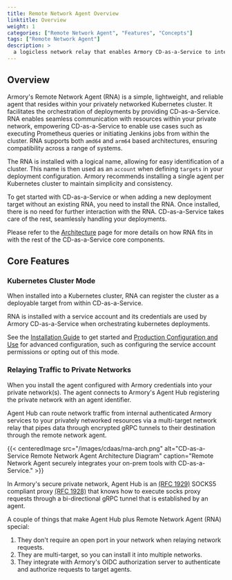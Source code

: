 ```yaml
---
title: Remote Network Agent Overview
linktitle: Overview
weight: 1
categories: ["Remote Network Agent", "Features", "Concepts"]
tags: ["Remote Network Agent"]
description: >
  a logicless network relay that enables Armory CD-as-a-Service to integrate with privately networked resources such as Jenkins, Prometheus, Kubernetes clusters, etc.
---
```


## Overview

Armory's Remote Network Agent (RNA) is a simple, lightweight, and reliable agent that resides within your privately networked Kubernetes cluster. It facilitates the orchestration of deployments by providing CD-as-a-Service. RNA enables seamless communication with resources within your private network, empowering CD-as-a-Service to enable use cases such as executing Prometheus queries or initiating Jenkins jobs from within the cluster. RNA supports both `amd64` and `arm64` based architectures, ensuring compatibility across a range of systems.

The RNA is installed with a logical name, allowing for easy identification of a cluster. This name is then used as an `account` when defining `targets` in your deployment configuration. Armory recommends installing a single agent per Kubernetes cluster to maintain simplicity and consistency.

To get started with CD-as-a-Service or when adding a new deployment target without an existing RNA, you need to install the RNA. Once installed, there is no need for further interaction with the RNA. CD-as-a-Service takes care of the rest, seamlessly handling your deployments.

Please refer to the [Architecture](/architecture) page for more details on how RNA fits in with the rest of the CD-as-a-Service core components.

## Core Features

### Kubernetes Cluster Mode

When installed into a Kubernetes cluster, RNA can register the cluster as a deployable target from within CD-as-a-Service.

RNA is installed with a service account and its credentials are used by Armory CD-as-a-Service when orchestrating kubernetes deployments.

See the [Installation Guide](/remote-network-agent/install) to get started and [Production Configuration and Use](/remote-network-agent/production-configuration-and-use) for advanced configuration, such as configuring the service account permissions or opting out of this mode.

### Relaying Traffic to Private Networks

When you install the agent configured with Armory credentials into your private network(s). The agent connects to Armory's Agent Hub registering the private network with an agent identifier.

Agent Hub can route network traffic from internal authenticated Armory services to your privately networked 
resources via a multi-target network relay that pipes data through encrypted gRPC tunnels to their destination through the remote network agent.

{{< centeredImage src="/images/cdaas/rna-arch.png" alt="CD-as-a-Service Remote Network Agent Architecture Diagram" caption="Remote Network Agent securely integrates your on-prem tools with CD-as-a-Service." >}}

In Armory's secure private network, Agent Hub is an [(RFC 1929)](https://datatracker.ietf.org/doc/html/rfc1929) SOCKS5 compliant proxy [(RFC 1928)](https://www.rfc-editor.org/rfc/rfc1928.html) that knows how to execute socks proxy requests through a bi-directional gRPC tunnel that is established by an agent.

A couple of things that make Agent Hub plus Remote Network Agent (RNA) special:
1. They don't require an open port in your network when relaying network requests.
1. They are multi-target, so you can install it into multiple networks.
1. They integrate with Armory's OIDC authorization server to authenticate and authorize requests to target agents.
